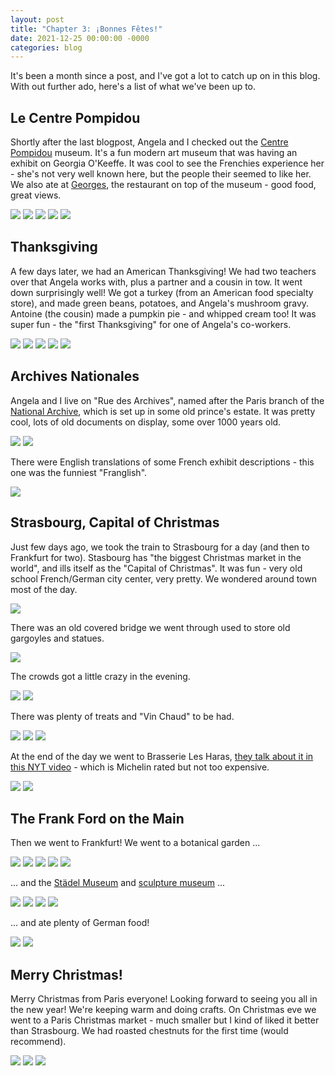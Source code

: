 ```yaml
---
layout: post
title: "Chapter 3: ¡Bonnes Fêtes!"
date: 2021-12-25 00:00:00 -0000
categories: blog
---
```


It's been a month since a post, and I've got a lot to catch up on in this blog. With out further ado, here's a list of what we've been up to. 

## Le Centre Pompidou

Shortly after the last blogpost, Angela and I checked out the [Centre Pompidou](https://www.centrepompidou.fr/en/) museum. It's a fun modern art museum that was having an exhibit on Georgia O'Keeffe. It was cool to see the Frenchies experience her - she's not very well known here, but the people their seemed to like her. We also ate at [Georges](https://restaurantgeorgesparis.com/en/), the restaurant on top of the museum - good food, great views. 


![](/assets/images/2021-12-25-paris-chapter3/cp1.jpg)
![](/assets/images/2021-12-25-paris-chapter3/cp2.jpg)
![](/assets/images/2021-12-25-paris-chapter3/cp3.jpg)
![](/assets/images/2021-12-25-paris-chapter3/cp4.jpg)
![](/assets/images/2021-12-25-paris-chapter3/cp5.jpg)

## Thanksgiving

A few days later, we had an American Thanksgiving! We had two teachers over that Angela works with, plus a partner and a cousin in tow. It went down surprisingly well! We got a turkey (from an American food specialty store), and made green beans, potatoes, and Angela's mushroom gravy. Antoine (the cousin) made a pumpkin pie - and whipped cream too! It was super fun - the "first Thanksgiving" for one of Angela's co-workers. 

![](/assets/images/2021-12-25-paris-chapter3/tg1.jpg)
![](/assets/images/2021-12-25-paris-chapter3/tg2.jpg)
![](/assets/images/2021-12-25-paris-chapter3/tg3.jpg)
![](/assets/images/2021-12-25-paris-chapter3/tg4.jpg)
![](/assets/images/2021-12-25-paris-chapter3/tg5.jpg)

## Archives Nationales

Angela and I live on "Rue des Archives", named after the Paris branch of the [National Archive](https://www.archives-nationales.culture.gouv.fr/en_GB/web/guest/site-de-paris), which is set up in some old prince's estate. It was pretty cool, lots of old documents on display, some over 1000 years old. 

![](/assets/images/2021-12-25-paris-chapter3/na1.jpg)
![](/assets/images/2021-12-25-paris-chapter3/na3.jpg)

There were English translations of some French exhibit descriptions - this one was the funniest "Franglish". 

![](/assets/images/2021-12-25-paris-chapter3/na2.jpg)

## Strasbourg, Capital of Christmas

Just few days ago, we took the train to Strasbourg for a day (and then to Frankfurt for two). Stasbourg has "the biggest Christmas market in the world", and ills itself as the "Capital of Christmas". It was fun - very old school French/German city center, very pretty. We wondered around town most of the day.

![](/assets/images/2021-12-25-paris-chapter3/sb1.jpg)

There was an old covered bridge we went through used to store old gargoyles and statues. 

![](/assets/images/2021-12-25-paris-chapter3/sb3.jpg)

The crowds got a little crazy in the evening. 

![](/assets/images/2021-12-25-paris-chapter3/sb5.jpg)
![](/assets/images/2021-12-25-paris-chapter3/sb6.jpg)

There was plenty of treats and "Vin Chaud" to be had. 

![](/assets/images/2021-12-25-paris-chapter3/sb7.jpg)
![](/assets/images/2021-12-25-paris-chapter3/sb8.jpg)
![](/assets/images/2021-12-25-paris-chapter3/sb9.jpg)


At the end of the day we went to Brasserie Les Haras, [they talk about it in this NYT video](https://www.youtube.com/watch?v=w4oRS-72INY&ab_channel=TheNewYorkTimes) - which is Michelin rated but not too expensive. 

![](/assets/images/2021-12-25-paris-chapter3/sb10.jpg)
![](/assets/images/2021-12-25-paris-chapter3/sb11.jpg)


## The Frank Ford on the Main

Then we went to Frankfurt! We went to a botanical garden ...

![](/assets/images/2021-12-25-paris-chapter3/ff3.jpg)
![](/assets/images/2021-12-25-paris-chapter3/ff4.jpg)
![](/assets/images/2021-12-25-paris-chapter3/ff5.jpg)
![](/assets/images/2021-12-25-paris-chapter3/ff6.jpg)
![](/assets/images/2021-12-25-paris-chapter3/ff11.jpg)

... and the [Städel Museum](https://www.staedelmuseum.de/en) and [sculpture museum](https://www.frankfurt-tourismus.de/en/Media/Attractions/Museums/Liebieghaus-Skulpturensammlung-Museum-of-Ancient-Sculpture#/article/d2425f11-4eb1-49bc-bbde-45fb5932d3c5) ...

![](/assets/images/2021-12-25-paris-chapter3/ff2.jpg)
![](/assets/images/2021-12-25-paris-chapter3/ff7.jpg)
![](/assets/images/2021-12-25-paris-chapter3/ff8.jpg)
![](/assets/images/2021-12-25-paris-chapter3/ff9.jpg)

... and ate plenty of German food!

![](/assets/images/2021-12-25-paris-chapter3/ff1.jpg)
![](/assets/images/2021-12-25-paris-chapter3/ff10.jpg)


## Merry Christmas!

Merry Christmas from Paris everyone! Looking forward to seeing you all in the new year! We're keeping warm and doing crafts. On Christmas eve we went to a Paris Christmas market - much smaller but I kind of liked it better than Strasbourg. We had roasted chestnuts for the first time (would recommend). 

![](/assets/images/2021-12-25-paris-chapter3/px1.jpg)
![](/assets/images/2021-12-25-paris-chapter3/px2.jpg)
![](/assets/images/2021-12-25-paris-chapter3/craft.jpg)





